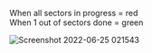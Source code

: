 When all sectors in progress = red  
When 1 out of sectors done = green

![Screenshot 2022-06-25 021543](https://user-images.githubusercontent.com/64557021/175761064-2bfd2f01-1f31-49bc-9419-94f870746c38.png)
